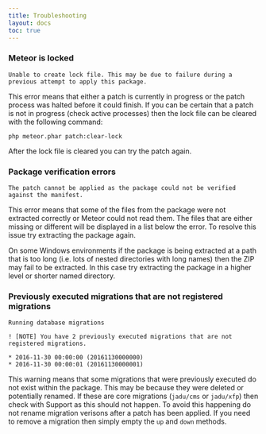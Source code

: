 ```yaml
---
title: Troubleshooting
layout: docs
toc: true
---
```


### Meteor is locked

```
Unable to create lock file. This may be due to failure during a previous attempt to apply this package.
```

This error means that either a patch is currently in progress or the patch process was halted before it could finish. If you can be certain that a patch is not in progress (check active processes) then the lock file can be cleared with the following command:

```
php meteor.phar patch:clear-lock
```

After the lock file is cleared you can try the patch again.

### Package verification errors

```
The patch cannot be applied as the package could not be verified against the manifest.
```

This error means that some of the files from the package were not extracted correctly or Meteor could not read them. The files that are either missing or different will be displayed in a list below the error. To resolve this issue try extracting the package again.

On some Windows environments if the package is being extracted at a path that is too long (i.e. lots of nested directories with long names) then the ZIP may fail to be extracted. In this case try extracting the package in a higher level or shorter named directory.

### Previously executed migrations that are not registered migrations

```
Running database migrations

! [NOTE] You have 2 previously executed migrations that are not registered migrations.

* 2016-11-30 00:00:00 (20161130000000)
* 2016-11-30 00:00:01 (20161130000001)
```

This warning means that some migrations that were previously executed do not exist within the package. This may be because they were deleted or potentially renamed. If these are core migrations (`jadu/cms` or `jadu/xfp`) then check with Support as this should not happen. To avoid this happening do not rename migration verisons after a patch has been applied. If you need to remove a migration then simply empty the `up` and `down` methods.

